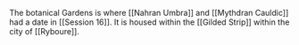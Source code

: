 The botanical Gardens is where [[Nahran Umbra]] and [[Mythdran Cauldic]] had a date in [[Session 16]]. It is housed within the [[Gilded Strip]] within the city of [[Ryboure]]. 